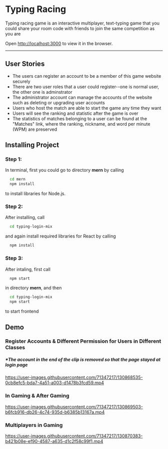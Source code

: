 # Typing Racing
<!-- Italics -->
Typing racing game is an interactive multiplayer, text-typing game that you could share your room code with friends to join the same competition as you are

Open [http://localhost:3000](http://localhost:3000) to view it in the browser.

<!-- Horizontal Rule -->
---

## User Stories
- The users can register an account to be a member of this game website securely 
- There are two user roles that a user could register--one is normal user, the other one is adminstrator
- The administrator account can manage the accounts of the website such as deleting or upgrading user accounts
- Users who host the match are able to start the game any time they want
- Users will see the ranking and statistic after the game is over
- The statistics of matches belonging to a user can be found at the "Matches" link, where the ranking, nickname, and word per minute (WPM) are preserved
## Installing Project

<!-- Code Blocks -->
### Step 1:

In terminal, first you could go to directory **mern** by calling
```bash
  cd mern
  npm install
```
to install libraries for Node.js. 

### Step 2: 

After installing, call
```bash
  cd typing-login-mix
```
and again install required libraries for React by calling
```bash
  npm install
```

### Step 3: 

After intaling, first call 
```bash
  npm start
```
in directory **mern**, and then
```bash
  cd typing-login-mix
  npm start
```
to start frontend

## Demo

### Register Accounts & Different Permission for Users in Different Classes

##### *The account in the end of the clip is removed so that the page stayed at login page
https://user-images.githubusercontent.com/71347217/130868535-0cb8efc5-bda7-4a51-a003-d1478b3fcd59.mp4

### In Gaming & After Gaming

https://user-images.githubusercontent.com/71347217/130869503-b6fcb916-db26-4c74-935d-b6385b13167a.mp4

### Multiplayers in Gaming

https://user-images.githubusercontent.com/71347217/130870383-b421b08e-ef90-4587-a635-d1c2f58c99f1.mp4

